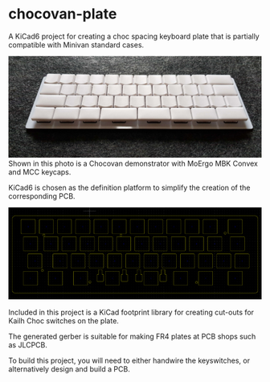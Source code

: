 # chocovan-plate
A KiCad6 project for creating a choc spacing keyboard plate that is partially compatible with Minivan standard cases.

![Chocovan with MBK Convex and MCC keycaps](Chococvan-Demo.jpg?raw=true "Chocovan with MBK Convex and MCC keycaps]")
Shown in this photo is a Chocovan demonstrator with MoErgo MBK Convex and MCC keycaps.

KiCad6 is chosen as the definition platform to simplify the creation of the corresponding PCB.

![KiCad6 screenshot](chocovan-plate-kicad6-screenshot.png?raw=true "KiCad6 screenshot]")

Included in this project is a KiCad footprint library for creating cut-outs for Kailh Choc switches on the plate.

The generated gerber is suitable for making FR4 plates at PCB shops such as JLCPCB.

To build this project, you will need to either handwire the keyswitches, or alternatively design and build a PCB.
